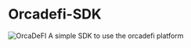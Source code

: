 # Orcadefi-SDK
![OrcaDeFI](https://pbs.twimg.com/media/EhN6muwXcAERept?format=jpg&name=medium)
A simple SDK to use the orcadefi platform
